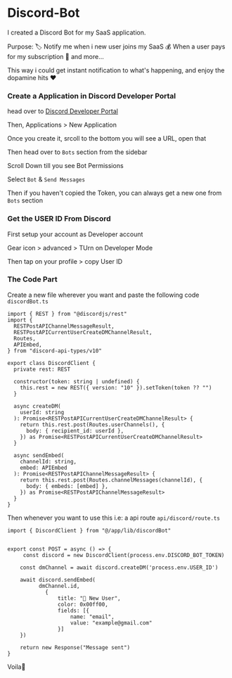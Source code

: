 # Discord-Bot

I created a Discord Bot for my SaaS application.

Purpose:
🏷️ Notify me when i new user joins my SaaS
💰 When a user pays for my subscription
👀 and more...

This way i could get instant notification to what's happening, and enjoy the dopamine hits ❤️

### Create a Application in Discord Developer Portal

head over to [Discord Developer Portal](https://discord.com/developers/docs/intro)

Then, Applications > New Application

Once you create it, srcoll to the bottom you will see a URL, open that

Then head over to `Bots` section from the sidebar

Scroll Down till you see Bot Permissions

Select `Bot` & `Send Messages` 

Then if you haven't copied the Token, you can always get a new one from `Bots` section

### Get the USER ID From Discord
First setup your account as Developer account

Gear icon > advanced > TUrn on Developer Mode

Then tap on your profile > copy User ID



### The Code Part
Create a new file wherever you want and paste the following code
`discordBot.ts`
```
import { REST } from "@discordjs/rest"
import {
  RESTPostAPIChannelMessageResult,
  RESTPostAPICurrentUserCreateDMChannelResult,
  Routes,
  APIEmbed,
} from "discord-api-types/v10"

export class DiscordClient {
  private rest: REST

  constructor(token: string | undefined) {
    this.rest = new REST({ version: "10" }).setToken(token ?? "")
  }

  async createDM(
    userId: string
  ): Promise<RESTPostAPICurrentUserCreateDMChannelResult> {
    return this.rest.post(Routes.userChannels(), {
      body: { recipient_id: userId },
    }) as Promise<RESTPostAPICurrentUserCreateDMChannelResult>
  }

  async sendEmbed(
    channelId: string,
    embed: APIEmbed
  ): Promise<RESTPostAPIChannelMessageResult> {
    return this.rest.post(Routes.channelMessages(channelId), {
      body: { embeds: [embed] },
    }) as Promise<RESTPostAPIChannelMessageResult>
  }
}
```


Then whenever you want to use this
i.e: a api route `api/discord/route.ts`

```
import { DiscordClient } from "@/app/lib/discordBot"


export const POST = async () => { 
     const discord = new DiscordClient(process.env.DISCORD_BOT_TOKEN)

    const dmChannel = await discord.createDM('process.env.USER_ID')

    await discord.sendEmbed(
          dmChannel.id,
            {
                title: "👤 New User",
                color: 0x00ff00,
                fields: [{
                    name: "email",
                    value: "example@gmail.com"
                }]
    })

    return new Response("Message sent")
}
```


Voila🎉







